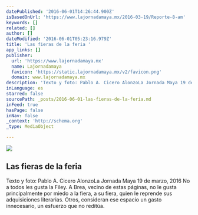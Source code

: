 ```yaml
---
datePublished: '2016-06-01T14:26:44.900Z'
isBasedOnUrl: 'https://www.lajornadamaya.mx/2016-03-19/Reporte-8-am'
keywords: []
related: []
author: []
dateModified: '2016-06-01T05:23:16.979Z'
title: 'Las fieras de la feria '
app_links: []
publisher:
  url: 'https://www.lajornadamaya.mx'
  name: Lajornadamaya
  favicon: 'https://static.lajornadamaya.mx/v2/favicon.png'
  domain: www.lajornadamaya.mx
description: 'Texto y foto: Pablo A. Cicero AlonzoLa Jornada Maya 19 de marzo, 2016 No a todos les gusta la Filey. A Brea, vecino de estas páginas, no le gusta principalmente por miedo a la fiera, a su fiera, quien le reprende sus adquisiciones literarias. Otros, consideran ese espacio un gasto innecesario, un esfuerzo que no reditúa.'
inLanguage: es
starred: false
sourcePath: _posts/2016-06-01-las-fieras-de-la-feria.md
inFeed: true
hasPage: false
inNav: false
_context: 'http://schema.org'
_type: MediaObject

---
```

<article style=""><img src="https://s3-us-west-2.amazonaws.com/the-grid-img/p/6f2cd198cfb68b0bc2480233390ce1d2efe4341e.jpg" /><h1>Las fieras de la feria </h1><p>Texto y foto: Pablo A. Cicero AlonzoLa Jornada Maya 19 de marzo, 2016 No a todos les gusta la Filey. A Brea, vecino de estas páginas, no le gusta principalmente por miedo a la fiera, a su fiera, quien le reprende sus adquisiciones literarias. Otros, consideran ese espacio un gasto innecesario, un esfuerzo que no reditúa.</p></article>